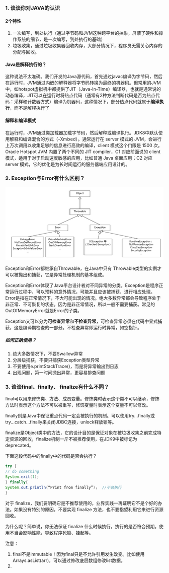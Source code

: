 ### 1. 谈谈你对JAVA的认识

#### 2个特性

1. 一次编写，到处执行（通过字节码和JVM这种跨平台的抽象，屏蔽了硬件和操作系统的细节，是一次编写，到处执行的基础）
2. 垃圾收集，通过垃圾收集器回收内存，大部分情况下，程序员无需关心内存的分配与回收。

#### Java是解释执行的？

这种说法不太准确。我们开发的Java源代码，首先通过javac编译为字节码，然后在运行时，JVM通过内嵌的解释器将字节码转换为最终的机器码。但常用的JVM中，如hotspot虚拟机中都提供了JIT（Java-In-Time）编译器，也就是通常说的动态编译，JIT可以在运行时将热点代码（通常有2种方法判断代码是否为热点代码：采样和计数器方式）编译为机器码，这种情况下，部分热点代码就属于**编译执行**，而不是解释执行了

#### 解释和编译模式

在运行时，JVM通过类加载器加载字节码，然后解释或编译执行。JDK8中默认使用解释和编译混合的方式（-Xmixed）。通常运行在 server 模式的 JVM，会进行上万次调用以收集足够的信息进行高效的编译，client 模式这个门限是 1500 次。Oracle Hotspot JVM 内置了两个不同的 JIT compiler，C1 对应前面说的 client 模式，适用于对于启动速度敏感的应用，比如普通 Java 桌面应用；C2 对应 server 模式，它的优化是为长时间运行的服务器端应用设计的。

### 2. Exception与Error有什么区别？

![image-20200825200012064](Java基础.assets/image-20200825200012064.png)

Exception和Error都继承自Throwable，在Java中只有  Throwable类型的实例才可以被抛出和捕获，它是异常处理机制的基本组成。

Exception和Error体现了Java平台设计者对不同异常的分类。Exception是程序正常运行过程中，可以预料的意外情况，可能并且应该被捕获，进行相应处理。Error是指在正常情况下，不大可能出现的情况。绝大多数异常都会导致程序处于非正常、不可恢复的状态。因为是非正常情况，所以一般不需要捕获。常见的OutOfMemoryError就是Error的子类。

Exception又可以分为**可检查异常**和**不检查异常**，可检查异常必须在代码中显式捕获，这是编译期检查的一部分。不检查异常即运行时异常，如空指针。

##### 如何正确使用？

1. 绝大多数情况下，不要Swallow异常
2. 分层级捕获，不要只捕获Exception类型异常
3. 不要使用e.printStackTrace()，而是将异常输出到日志
4. 出现问题，第一时间抛出异常，更容易排查问题

### 3. 谈谈final、finally、 finalize有什么不同？

final可以用来修饰类、方法、成员变量。修饰类时表示这个类不可以继承，修饰方法时表示这个方法不可以被重写，修饰变量时表示这个变量不可以修改。

finally则是Java中保证重点代码一定会被执行的机制。可以使用try...finally或try...catch...finally来关闭JDBC连接，unlock释放锁等。

finalize是Object类中的方法，它的设计目的是保证对象在被垃圾收集之前完成特定资源的回收，finalize机制一斤不被推荐使用，在JDK9中被标记为deprecated。

下面这段代码中的finally中的代码是否会执行？

```java
try {
// do something
System.exit(1);
} finally{
System.out.println(“Print from finally”);  //不会执行
}
```

对于 finalize，我们要明确它是不推荐使用的，业界实践一再证明它不是个好的办法。如果没有特别的原因，不要实现 finalize 方法，也不要指望利用它来进行资源回收。

为什么呢？简单说，你无法保证 finalize 什么时候执行，执行的是否符合预期。使用不当会影响性能，导致程序死锁、挂起等。

注意：

1. final不是immutable！因为final只是不允许引用发生改变。比如使用Arrays.asList(arr)，可以通过修改底层数组修改list数据。
2. 





